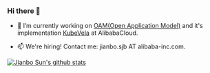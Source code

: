 ### Hi there 👋

- 🔭 I’m currently working on [OAM(Open Application Model)](https://oam.dev/) and it's implementation [KubeVela](https://kubevela.io/) at AlibabaCloud.

- 📫  We're hiring! Contact me:  jianbo.sjb AT alibaba-inc.com.

[![Jianbo Sun's github stats](https://github-readme-stats.vercel.app/api?username=wonderflow)](https://github.com/wonderflow)
